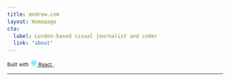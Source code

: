 ```yaml
---
title: ændrew.com
layout: Homepage
cta:
  label: London-based visual journalist and coder
  link: "about"
---
```


<!-- demo to show you that you can use "assets" folder -->
<small>
  Built with
  <a href="https://facebook.github.io/react/">
    <img alt="" src="assets/react.svg" width="16" height="16" />
    React
  </a>.
</small>

---

